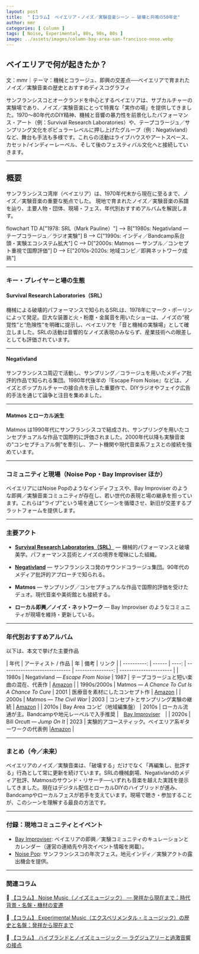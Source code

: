 ```yaml
---
layout: post
title:  "【コラム】 ベイエリア・ノイズ／実験音楽シーン — 破壊と共鳴の50年史"
author: mmr
categories: [ Column ]
tags: [ Noise, Experimental, 80s, 90s, 00s ]
image: ../assets/images/column-bay-area-san-francisco-nose.webp
---
```


## ベイエリアで何が起きたか？

文：mmr｜テーマ：機械とコラージュ、即興の交差点──ベイエリアで育まれたノイズ／実験音楽の歴史とおすすめディスコグラフィ



サンフランシスコとオークランドを中心とするベイエリアは、サブカルチャーの実験場であり、ノイズ／実験音楽にとって特異な「実作の場」を提供してきました。1970〜80年代のDIY精神、機械と音響の暴力性を前景化したパフォーマンス・アート（例：Survival Research Laboratories）や、テープコラージュ／サンプリング文化をポピュラーレベルに押し上げたグループ（例：Negativland）など、舞台も手法も多様です。これらの活動はライブハウスやアートスペース、カセット/インディーレーベル、そして後のフェスティバル文化へと接続していきます。

---



<style type="text/css">
table, td, th {
border: 2px #111 solid;
width: auto;
padding: 10px; 
}
th {
background-color: #111;
color: #fff;
}
</style>


## 概要

サンフランシスコ湾岸（ベイエリア）は、1970年代末から現在に至るまで、ノイズ／実験音楽の重要な拠点でした。
現地で育まれたノイズ／実験音楽の系譜を辿り、主要人物・団体、現場・フェス、年代別おすすめアルバムを解説します。

<div class="mermaid">
flowchart TD
    A["1978: SRL（Mark Pauline）"] --> B["1980s: Negativland — テープコラージュ／ラジオ実験"]
    B --> C["1990s: インディ／Bandcamp系台頭・実験エコシステム拡大"]
    C --> D["2000s: Matmos — サンプル／コンセプト重視で国際評価"]
    D --> E["2010s-2020s: 地域コンピ／即興ネットワーク成熟"]
</div>

---

### キー・プレイヤーと場の生態

#### Survival Research Laboratories（SRL）

機械による破壊的パフォーマンスで知られるSRLは、1978年にマーク・ポーリンによって発足。巨大な装置と火・粉塵・金属音を用いたショーは、ノイズの“視覚性”と“危険性”を明確に提示し、ベイエリアを「音と機械の実験場」として確立しました。SRLの活動は音響的なノイズ表現のみならず、産業技術への眼差しとしても評価されています。

---

#### Negativland

サンフランシスコ周辺で活動し、サンプリング／コラージュを用いたメディア批評的作品で知られる集団。1980年代後半の『Escape From Noise』などは、ノイズとポップカルチャーの接合点を示した重要作で、DIYラジオやフェイク広告的手法を通じて論争と注目を集めました。


---

#### Matmos とローカル派生

Matmos は1990年代にサンフランシスコで結成され、サンプリングを用いたコンセプチュアルな作品で国際的に評価されました。2000年代以降も実験音楽の“コンセプチュアル側”を牽引し、アート機関や現代音楽系フェスとの接続を強めています。

---

### コミュニティと現場（Noise Pop・Bay Improviser ほか）

ベイエリアにはNoise Popのようなインディフェスや、Bay Improviser のような即興／実験音楽コミュニティが存在し、若い世代の表現と場の継承を担っています。これらは“ライブ”という場を通じてシーンを循環させ、新旧が交差するプラットフォームを提供します。

---

### 主要アクト

* [**Survival Research Laboratories（SRL）**](https://www.srl.org) — 機械的パフォーマンスと破壊美学。パフォーマンス芸術とノイズの境界を曖昧にした組織。

* [**Negativland**](https://negativland.com) — サンフランシスコ発のサウンドコラージュ集団。90年代のメディア批評的アプローチで知られる。

* **Matmos** — サンプリング／コンセプチュアルな作品で国際的評価を受けたデュオ。現代音楽や美術館とも接続する。

* **ローカル即興／ノイズ・ネットワーク** — Bay Improviser のようなコミュニティが現場を維持・更新している。

---

### 年代別おすすめアルバム

以下は、本文で挙げた主要作品

| 年代 | アーティスト / 作品  |  年 | 備考   | リンク |
| ----------: | ------ | ----: | ----------------------------- | ----------------: | ---------------------- |
|       1980s | Negativland — *Escape From Noise*      |  1987 | テープコラージュと短い楽曲の混在、代表作  | [Amazon](https://amzn.to/47akMEX) |
| 1990s/2000s | Matmos — *A Chance To Cut Is A Chance To Cure* |  2001 | 医療音を素材にしたコンセプト作  |  [Amazon](https://amzn.to/48IJtKN) | 
|       2000s | Matmos — *The Civil War*          |  2003 | コンセプトとサンプリング実験の継続    |  [Amazon](https://amzn.to/4gKSuoA) | 
|       2010s | Bay Area コンピ（地域編集盤）      | 2010s | ローカル流通が主。Bandcampや地元レーベルで入手推奨 |　[Bay Improviser](https://www.bayimproviser.com/cds.aspx)　|
|       2020s | Bill Orcutt — *Jump On It*   |  2023 | 実験的アコースティック。ベイエリア系ギターワークの代表例  |[Amazon](https://amzn.to/4o2jF0Q) |



---

### まとめ（今／未来）

ベイエリアのノイズ／実験音楽は、「破壊する」だけでなく「再編集し、批評する」行為として常に更新を続けています。SRLの機械劇場、Negativlandのメディア批評、Matmosのサウンド・リサーチ──いずれも音楽を越えた実践を提示してきました。現在はデジタル配信とローカルDIYのハイブリッドが進み、Bandcampやローカルフェスが若手を支えています。現場で聴き・参加することが、このシーンを理解する最良の方法です。

---

### 付録：現地コミュニティとイベント

* [Bay Improviser](https://www.bayimproviser.com): ベイエリアの即興／実験コミュニティのキュレーションとカレンダー（運営の連絡先や月次イベント情報を掲載）。
* [Noise Pop](https://www.noisepopfest.com): サンフランシスコの年次フェス。地元インディ／実験アクトの露出機会を提供。


---

### 関連コラム

🔗 [【コラム】 Noise Music（ノイズミュージック） — 発祥から現在まで：時代背景・名盤・機材の変遷](https://monumental-movement.jp/Column-Noise-Music)

🔗 [【コラム】 Experimental Music（エクスペリメンタル・ミュージック）の歴史と名盤：発祥から現在まで](https://monumental-movement.jp/Column-Experimental-Music)

🔗 [【コラム】 ハイブランドとノイズミュージック — ラグジュアリーと過激音響の接点](https://monumental-movement.jp/Column-High-Brands-Noise-Music)